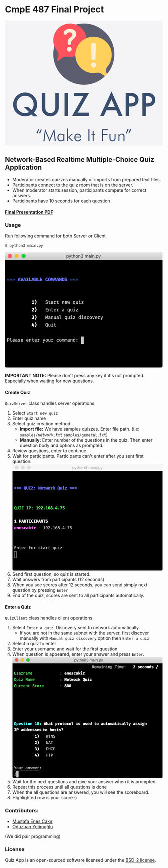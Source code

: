 # CmpE 487 Final Project
![Logo](logo.png)

## Network-Based Realtime Multiple-Choice Quiz Application

- Moderator creates quizzes manually or imports from prepared text files. 
- Participants connect to the quiz room that is on the server.
- When moderator starts session, participants compete for correct answers. 
- Participants have 10 seconds for each question
#### [Final Presentation PDF](https://github.com/CMPE487/final-project-quizapp/blob/master/Presentation.pdf)
### Usage
Run following command for both Server or Client
```
$ python3 main.py
```
![Main Menu](main_menu.png)

**IMPORTANT NOTE:** Please don't press any key if it's not prompted. Especially when waiting for new questions.
#### Create Quiz
`QuizServer` class handles server operations.
1) Select `Start new quiz`
2) Enter quiz name
3) Select quiz creation method
    - **Import file:** We have samples quizzes. Enter file path. (i.e: `samples/network.txt` `samples/general.txt`)
    - **Manually:** Enter number of the questions in the quiz. Then enter question body and options as prompted.
4) Review questions, enter to continue
5) Wait for participants. Participants can't enter after you sent first question.
![Participants](server.png)
6) Send first question, so quiz is started.
7) Wait answers from participants (12 seconds)
8) When you see scores after 12 seconds, you can send simply next question by pressing `Enter`
9) End of the quiz, scores are sent to all participants automatically.

#### Enter a Quiz
`QuizClient` class handles client operations.
1) Select `Enter a quiz`. Discovery sent to network automatically.
    - If you are not in the same subnet with the server, first discover manually with `Manual quiz discovery` option then `Enter a quiz`
2) Select a quiz to enter
3) Enter your username and wait for the first question
4) When question is appeared, enter your answer and press `Enter`.
![Question](client.png)
5) Wait for the next questions and give your answer when it is prompted. 
6) Repeat this process until all questions is done
7) When the all questions are answered, you will see the scoreboard.
8) Highlighted row is your score :)

### Contributors:
- [Mustafa Enes Çakır](https://github.com/EnesCakir)
- [Oğuzhan Yetimoğlu](https://github.com/oguzhanyetimoglu)  

(We did pair programming)

### License
Quiz App is an open-sourced software licensed under the [BSD-2 license](https://opensource.org/licenses/BSD-2-Clause).
